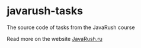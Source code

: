 # javarush-tasks
The source code of tasks from the JavaRush course

Read more on the website [JavaRush.ru](http://javarush.ru/)
